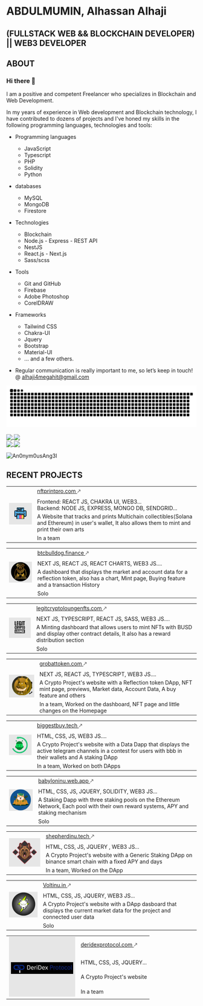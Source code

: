 # ABDULMUMIN, Alhassan Alhaji

## (FULLSTACK WEB && BLOCKCHAIN DEVELOPER) || WEB3 DEVELOPER

## ABOUT

### Hi there 👋

I am a positive and competent Freelancer who specializes in Blockchain and Web Development.

In my years of experience in Web development and Blockchain technology, I have contributed to dozens of projects and  I've honed my skills in the following programming languages, technologies and tools:


- Programming languages

  - JavaScript
  - Typescript
  - PHP
  - Solidity
  - Python

- databases

  - MySQL
  - MongoDB
  - Firestore

- Technologies

  - Blockchain
  - Node.js - Express - REST API
  - NestJS
  - React.js - Next.js
  - Sass/scss

- Tools

  - Git and GitHub
  - Firebase
  - Adobe Photoshop
  - CorelDRAW

- Frameworks

  - Tailwind CSS
  - Chakra-UI
  - Jquery
  - Bootstrap
  - Material-UI
  - ... and a few others.


- Regular communication is really important to me, so let’s keep in touch! @ alhaji4megahit@gmail.com

![Snake animation](./assets/grid-snake.svg)

<a href="https://github-readme-stats.vercel.app/api?username=An0nym0usAng3l&count_private=true&show_icons=true&theme=nightowl">
  <img align="center" src="https://github-readme-stats.vercel.app/api?username=An0nym0usAng3l&count_private=true&show_icons=true&theme=nightowl" />
</a>
<a href="https://github-readme-streak-stats.herokuapp.com?user=An0nym0usAng3l&theme=nightowl">
  <img align="center" src="https://github-readme-streak-stats.herokuapp.com?user=An0nym0usAng3l&theme=nightowl" />
</a>
<br />
<a href="https://github-readme-stats.vercel.app/api/wakatime?username=An0nym0usAng3l">
  <img align="center" src="https://github-readme-stats.vercel.app/api/wakatime?username=@An0nym0usAng3l" />
</a>
<a href="https://github-readme-stats.vercel.app/api/top-langs/?username=An0nym0usAng3l">
  <img align="center" src="https://github-readme-stats.vercel.app/api/top-langs/?username=An0nym0usAng3l&layout=compact" />
</a>
<br />
<p align="left"> <img src="https://komarev.com/ghpvc/?username=An0nym0usAng3l&label=Profile%20views&color=001727&style=plastic&label=Profile+Hits" alt="An0nym0usAng3l" /> </p>

## RECENT PROJECTS

<table>
  <tr>
    <td rowspan="4">
      <img src="./assets/npp.png" alt="NPP" />
    </td>
    <td><a href="https://www.nftprintpro.com/">nftprintpro.com </a>&#129109;</td>
  </tr>
  <tr>
    <td>
    Frontend: REACT JS, CHAKRA UI,  WEB3...<br />
    Backend: NODE JS, EXPRESS, MONGO DB, SENDGRID...
    </td>
  </tr>
  <tr>
    <td>A Website that tracks and prints Multichain collectibles(Solana and Ethereum) in user's wallet, It also allows them to mint and print their own arts</td>
  </tr>
  <tr>
    <td>
      In a team
    </td>
  </tr>
</table>

<table>
  <tr>
    <td rowspan="4">
      <img src="./assets/btcbulldog.png" alt="BTCBULLDOG" />
    </td>
    <td><a href="https://btcbulldog.finance/">btcbulldog.finance </a>&#129109;</td>
  </tr>
  <tr>
    <td>NEXT JS, REACT JS, REACT CHARTS, WEB3 JS....</td>
  </tr>
  <tr>
    <td>A dashboard that displays the market and account data for a reflection token, also has a chart, Mint page, Buying feature and a transaction History</td>
  </tr>
  <tr>
    <td>
      Solo
    </td>
  </tr>
</table>

<table>
  <tr>
    <td rowspan="4">
      <img src="./assets/LCL.png" alt="LCL" />
    </td>
    <td><a href="https://www.legitcryptoloungenfts.com/">legitcryptoloungenfts.com </a>&#129109;</td>
  </tr>
  <tr>
    <td>NEXT JS, TYPESCRIPT, REACT JS, SASS, WEB3 JS....</td>
  </tr>
  <tr>
    <td>A Minting dashboard that allows users to mint NFTs with BUSD and display other contract details, It also has a reward distribution section</td>
  </tr>
  <tr>
    <td>
      Solo
    </td>
  </tr>
</table>

<table>
  <tr>
    <td rowspan="4">
      <img src="./assets/grobattoken.png" alt="GROBAT TOKEN" />
    </td>
    <td><a href="https://www.grobattoken.com/">grobattoken.com </a>&#129109;</td>
  </tr>
  <tr>
    <td>NEXT JS, REACT JS, TYPESCRIPT, WEB3 JS....</td>
  </tr>
  <tr>
    <td>A Crypto Project's website with a Reflection token DApp, NFT mint page, previews, Market data, Account Data, A buy feature and others</td>
  </tr>
  <tr>
    <td>
      In a team, Worked on the dashboard, NFT page and little changes on the Homepage
    </td>
  </tr>
</table>

<table>
  <tr>
    <td rowspan="4">
      <img src="./assets/biggestbuy.png" alt="BUYBOTCOIN" />
    </td>
    <td><a href="https://biggestbuy.tech/">biggestbuy.tech </a>&#129109;</td>
  </tr>
  <tr>
    <td>HTML, CSS, JS, WEB3 JS....</td>
  </tr>
  <tr>
    <td>A Crypto Project's website with a Data Dapp that displays the active telegram channels in a contest for users with bbb in their wallets and A staking DApp</td>
  </tr>
  <tr>
    <td>
      In a team, Worked on both DApps
    </td>
  </tr>
</table>

<table>
  <tr>
    <td rowspan="4">
      <img src="./assets/babyloninu.png" alt="BABYLONINU" />
    </td>
    <td><a href="https://babyloninu.web.app/">babyloninu.web.app </a>&#129109;</td>
  </tr>
  <tr>
    <td>HTML, CSS, JS, JQUERY, SOLIDITY, WEB3 JS...</td>
  </tr>
  <tr>
    <td>A Staking Dapp with three staking pools on the Ethereum Network, Each pool with their own reward systems, APY and staking mechanism</td>
  </tr>
  <tr>
    <td>
      Solo
    </td>
  </tr>
</table>

<table>
  <tr>
    <td rowspan="4">
      <img src="./assets/shepherdinu.png" alt="SHEPHERDINU" />
    </td>
    <td><a href="https://shepherdinu.tech/">shepherdinu.tech </a>&#129109;</td>
  </tr>
  <tr>
    <td>HTML, CSS, JS, JQUERY , WEB3 JS...</td>
  </tr>
  <tr>
    <td>A Crypto Project's website with a Generic Staking DApp on binance smart chain with a fixed APY and days</td>
  </tr>
  <tr>
    <td>
      In a team, Worked on the DApp
    </td>
  </tr>
</table>

<table>
  <tr>
    <td rowspan="4">
      <img src="./assets/voltinu.png" alt="VOLTINU" />
    </td>
    <td><a href="https://voltinu.in/">Voltinu.in </a>&#129109;</td>
  </tr>
  <tr>
    <td>HTML, CSS, JS, JQUERY, WEB3 JS...</td>
  </tr>
  <tr>
    <td>A Crypto Project's website with a DApp dasboard that displays the current market data for the project and connected user data</td>
  </tr>
  <tr>
    <td>
      Solo
    </td>
  </tr>
</table>

<table>
  <tr>
    <td rowspan="4">
      <img src="./assets/deridex.png" alt="DERIDEX" />
    </td>
    <td><a href="https://deridexprotocol.com/">deridexprotocol.com </a>&#129109;</td>
  </tr>
  <tr>
    <td>HTML, CSS, JS, JQUERY...</td>
  </tr>
  <tr>
    <td>A Crypto Project's website</td>
  </tr>
  <tr>
    <td>
      In a team
    </td>
  </tr>
</table>


<!--
**An0nym0usAng3l/An0nym0usAng3l** is a ✨ _special_ ✨ repository because its `README.md` (this file) appears on your GitHub profile.

Here are some ideas to get you started:

- 🔭 I’m currently working on ...
- 🌱 I’m currently learning ...
- 👯 I’m looking to collaborate on ...
- 🤔 I’m looking for help with ...
- 💬 Ask me about ...
- 📫 How to reach me: ...
- 😄 Pronouns: ...
- ⚡ Fun fact: ...
-->
